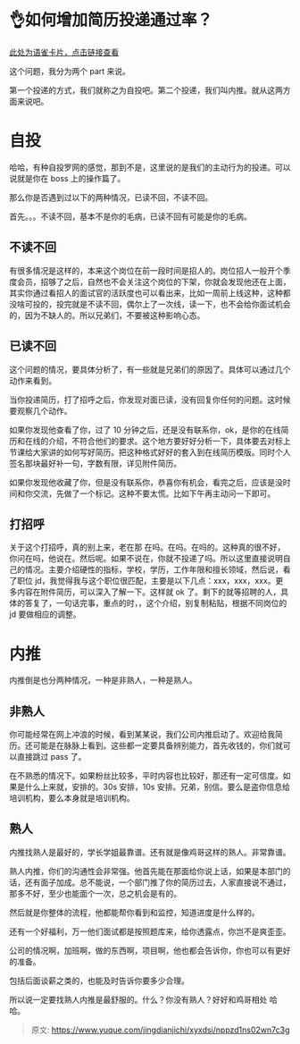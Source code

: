 # 👌如何增加简历投递通过率？

[此处为语雀卡片，点击链接查看](https://www.yuque.com/jingdianjichi/xyxdsi/nppzd1ns02wn7c3g#K5F4G)

这个问题，我分为两个 part 来说。

第一个投递的方式，我们就称之为自投吧。第二个投递，我们叫内推。就从这两方面来说吧。

# 自投
哈哈，有种自投罗网的感觉，那到不是，这里说的是我们的主动行为的投递。可以说就是你在 boss 上的操作篇了。

那么你是否遇到过以下的两种情况，已读不回，不读不回。

首先。。。不读不回，基本不是你的毛病，已读不回有可能是你的毛病。

## 不读不回
有很多情况是这样的，本来这个岗位在前一段时间是招人的。岗位招人一般开个季度会员，招够了之后，自然也不会关注这个岗位的下架，你就会发现他还在上面，其实你通过看招人的面试官的活跃度也可以看出来，比如一周前上线这种，这种都没啥可投的，投完就是不读不回，偶尔上了一次线，读一下，也不会给你面试机会的，因为不缺人的。所以兄弟们，不要被这种影响心态。

## 已读不回
这个问题的情况，要具体分析了，有一些就是兄弟们的原因了。具体可以通过几个动作来看到。

当你投递简历，打了招呼之后，你发现对面已读，没有回复你任何的问题。这时候要观察几个动作。

如果你发现他查看了你，过了 10 分钟之后，还是没有联系你，ok，是你的在线简历和在线的介绍，不符合他们的要求。这个地方要好好分析一下，具体要去对标上节课给大家讲的如何写好简历。把这种格式好好的套入到在线简历模版。同时个人签名那块最好补一句，字数有限，详见附件简历。

如果你发现他收藏了你，但是没有联系你，恭喜你有机会，看完之后，应该是没时间和你交流，先做了一个标记。这种不要太慌。比如下午再主动问一下即可。

## 打招呼
关于这个打招呼，真的别上来，老在那 在吗。在吗。在吗的。这种真的很不好，你问在吗，他说在。然后呢。如果不说在，你就不投递了吗。所以这里直接说明自己的情况。主要介绍硬性的指标，学校，学历，工作年限和擅长领域，然后说，看了职位 jd，我觉得我与这个职位很匹配，主要是以下几点：xxx，xxx，xxx。更多内容在附件简历，可以深入了解一下。这样就 ok 了。剩下的就等招聘的人，具体的答复了，一句话完事，重点的时，，这个介绍，别复制粘贴，根据不同岗位的 jd 要做相应的调整。

# 内推
内推倒是也分两种情况，一种是非熟人，一种是熟人。

## 非熟人
你可能经常在网上冲浪的时候，看到某某说，我们公司内推启动了。欢迎给我简历。还可能是在脉脉上看到。这些都一定要具备辨别能力，首先收钱的，你们就可以直接跳过 pass 了。

在不熟悉的情况下。如果粉丝比较多，平时内容也比较好，那还有一定可信度。如果是什么上来就，安排的。30s 安排，10s 安排。兄弟，别信。要么是盗你信息给培训机构，要么本身就是培训机构。

## 熟人
内推找熟人是最好的，学长学姐最靠谱。还有就是像鸡哥这样的熟人。非常靠谱。

熟人内推，你们的沟通性会非常强。他首先能在那面给你说上话，如果是本部门的话，还有面子加成。总不能说，一个部门推了你的简历过去，人家直接说不通过，那多不好，至少也能面个一次，总之机会是有的。

然后就是你整体的流程，他都能帮你看到和监控，知道进度是什么样的。

还有一个好福利，万一他们面试都是按照题库来，给你透露点，你岂不是爽歪歪。

公司的情况啊，加班啊，做的东西啊，项目啊，他也都会告诉你，你也可以有更好的准备。

包括后面谈薪之类的，也能及时告诉你要多少合理。

所以说一定要找熟人内推是最舒服的。什么？你没有熟人？好好和鸡哥相处 哈哈。



> 原文: <https://www.yuque.com/jingdianjichi/xyxdsi/nppzd1ns02wn7c3g>